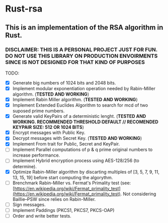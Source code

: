 # Rust-rsa
## This is an implementation of the RSA algorithm in Rust.

### DISCLAIMER: THIS IS A PERSONAL PROJECT JUST FOR FUN. DO NOT USE THIS LIBRARY ON PRODUCTION ENVOIRMENTS SINCE IS NOT DESIGNED FOR THAT KIND OF PURPOSES

TODO:
- [x] Generate big numbers of 1024 bits and 2048 bits.
- [x] Implement modular exponentiation operation needed by Rabin-Miller algorithm. (**TESTED AND WORKING**)
- [x] Implement Rabin Miller algorithm. (**TESTED AND WORKING**)
- [x] Implement Extended Euclides Algorithm to search for mcd of two suposed prime numbers.
- [x] Generate valid KeyPairs of a deterministic lenght. (**TESTED AND WORKING. RECOMMENDED THRESHOLD:DEFAULT // RECOMENDED KEYPAIR SIZE: 512 OR 1024 BITS**)
- [x] Encrypt messages with Public Key.
- [x] Decrypt messages with Secret Key. (**TESTED AND WORKING**)
- [x] Implement From trait for Public, Secret and KeyPair.
- [ ] Implement Parallel computations of p & q prime original numbers to increase performance.
- [ ] Implement Hybrid encryption process using AES-128/256 (to determine).
- [x] Optimize Rabin-Miller algorithm by discarting multiples of [3, 5, 7, 9, 11, 13, 15, 19] before start computing the algorythm.
- [ ] Brenchmark Rabin-Miller vs. Fermat's Primality test (see: [https://en.wikipedia.org/wiki/Fermat_primality_test](https://en.wikipedia.org/wiki/Fermat_primality_test). Not considering Baillie–PSW  since relies on Rabin-Miller.
- [ ] Sign messages.
- [ ] Implement Paddings (PKCS1, PKCS7, PKCS-OAP)
- [ ] Order and write better tests.
